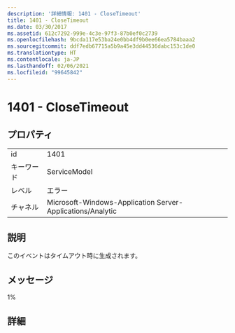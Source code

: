 ```yaml
---
description: '詳細情報: 1401 - CloseTimeout'
title: 1401 - CloseTimeout
ms.date: 03/30/2017
ms.assetid: 612c7292-999e-4c3e-97f3-87b0ef0c2739
ms.openlocfilehash: 9bcda117e53ba24e0bb4df9b0ee66ea5784baaa2
ms.sourcegitcommit: ddf7edb67715a5b9a45e3dd44536dabc153c1de0
ms.translationtype: HT
ms.contentlocale: ja-JP
ms.lasthandoff: 02/06/2021
ms.locfileid: "99645842"
---
```

# <a name="1401---closetimeout"></a>1401 - CloseTimeout

## <a name="properties"></a>プロパティ  
  
|||  
|-|-|  
|id|1401|  
|キーワード|ServiceModel|  
|レベル|エラー|  
|チャネル|Microsoft-Windows-Application Server-Applications/Analytic|  
  
## <a name="description"></a>説明  

 このイベントはタイムアウト時に生成されます。  
  
## <a name="message"></a>メッセージ  

 1%  
  
## <a name="details"></a>詳細

